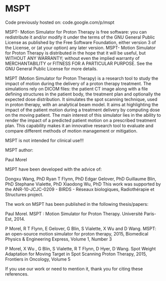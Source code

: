 # MSPT

Code previously hosted on: code.google.com/p/mspt


MSPT- Motion Simulator for Proton Therapy is free software: you can redistribute it and/or modify it under the terms of the GNU General Public License as published by the Free Software Foundation, either version 3 of the License, or (at your option) any later version.
MSPT- Motion Simulator for Proton Therapy is distributed in the hope that it will be useful, but WITHOUT ANY WARRANTY; without even the implied warranty of MERCHANTABILITY or FITNESS FOR A PARTICULAR PURPOSE. See the GNU General Public License for more details.


MSPT (Motion Simulator for Proton Therapy) is a research tool to study the impact of motion during the delivery of a proton therapy treatment. The simulations rely on DICOM files: the patient CT image along with a file defining structures in the patient body, the treatment plan and optionally the expected dose distribution. It simulates the spot scanning technique, used in proton therapy, with an analytical beam model. It aims at highlighting the impact of the patient motion during a treatment delivery by computing dose on the moving patient. The main interest of this simulator lies in the ability to render the impact of a predicted patient motion on a prescribed treatment plan. This capability makes it an innovative research tool to evaluate and compare different methods of motion management or mitigation.


MSPT is not intended for clinical use!!!

MSPT author:

Paul Morel

MSPT have been developed with the advice of:

Dongxu Wang, PhD
Ryan T Flynn, PhD
Edgar Gelover, PhD
Guillaume Blin, PhD
Stephane Vialette, PhD
Xiaodong Wu, PhD
This work was supported by the ANR-10-JCJC-0209 - BIRDS - Réseaux biologiques, Radiothérapie et Structures project.


The work on MSPT has been published in the following thesis/papers:

Paul Morel. MSPT : Motion Simulator for Proton Therapy. Université Paris-Est, 2014.

P Morel, R T Flynn, E Gelover, G Blin, S Vialette, X Wu and D Wang. MSPT: an open-source motion simulator for proton therapy, 2015, Biomedical Physics & Engineering Express, Volume 1, Number 3

P Morel, X Wu , G Blin, S Vialette, R T Flynn, D Hyer, D Wang. Spot Weight Adaptation for Moving Target in Spot Scanning Proton Therapy, 2015, Frontiers in Oncology, Volume 5

If you use our work or need to mention it, thank you for citing these references.
